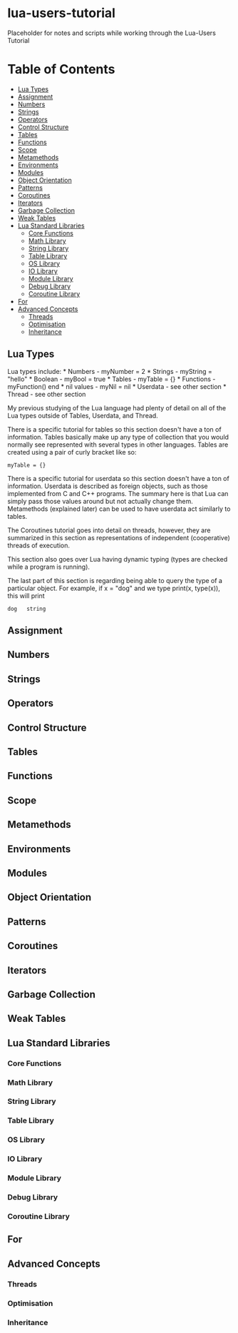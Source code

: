 # lua-users-tutorial

Placeholder for notes and scripts while working through the Lua-Users Tutorial

# Table of Contents

- [Lua Types](#lua-types)
- [Assignment](#assignment)
- [Numbers](#numbers)
- [Strings](#strings)
- [Operators](#operators)
- [Control Structure](#control-structure)
- [Tables](#tables)
- [Functions](#functions)
- [Scope](#scope)
- [Metamethods](#metamethods)
- [Environments](#environments)
- [Modules](#modules)
- [Object Orientation](#object-orientation)
- [Patterns](#patterns)
- [Coroutines](#coroutines)
- [Iterators](#iterators)
- [Garbage Collection](#garbage-collection)
- [Weak Tables](#weak-tables)
- [Lua Standard Libraries](#lua-standard-libraries)
  - [Core Functions](#core-functions)
  - [Math Library](#math-library)
  - [String Library](#string-library)
  - [Table Library](#table-library)
  - [OS Library](#os-library)
  - [IO Library](#io-library)
  - [Module Library](#module-library)
  - [Debug Library](#debug-library)
  - [Coroutine Library](#coroutine-library)
- [For](#for)
- [Advanced Concepts](#advanced-concepts)
  - [Threads](#threads)
  - [Optimisation](#optimisation)
  - [Inheritance](#inheritance)

## Lua Types

Lua types include:
	* Numbers - myNumber = 2
	* Strings - myString = "hello"
	* Boolean - myBool = true
	* Tables - myTable = {}
	* Functions - myFunction() end
	* nil values - myNil = nil
	* Userdata - see other section
	* Thread - see other section

My previous studying of the Lua language had plenty of detail on all of the Lua types outside of Tables, Userdata, and Thread. 

There is a specific tutorial for tables so this section doesn't have a ton of information. Tables basically make up any type of collection that you would normally see represented with several types in other languages. Tables are created using a pair of curly bracket like so:

~~~
myTable = {}
~~~

There is a specific tutorial for userdata so this section doesn't have a ton of information. Userdata is described as foreign objects, such as those implemented from C and C++ programs. The summary here is that Lua can simply pass those values around but not actually change them. Metamethods (explained later) can be used to have userdata act similarly to tables.

The Coroutines tutorial goes into detail on threads, however, they are summarized in this section as representations of independent (cooperative) threads of execution.

This section also goes over Lua having dynamic typing (types are checked while a program is running).

The last part of this section is regarding being able to query the type of a particular object. For example, if x = "dog" and we type print(x, type(x)), this will print

	dog   string

## Assignment

## Numbers

## Strings

## Operators

## Control Structure

## Tables

## Functions

## Scope

## Metamethods

## Environments

## Modules

## Object Orientation

## Patterns

## Coroutines

## Iterators

## Garbage Collection

## Weak Tables

## Lua Standard Libraries

### Core Functions
	
### Math Library
	
### String Library
	
### Table Library
	
### OS Library
	
### IO Library
	
### Module Library
	
### Debug Library
	
### Coroutine Library
	
## For

## Advanced Concepts

### Threads
	
### Optimisation
	
### Inheritance